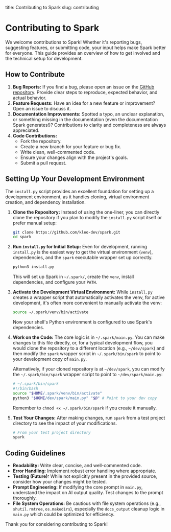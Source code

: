title: Contributing to Spark
slug: contributing

# Contributing to Spark

We welcome contributions to Spark! Whether it's reporting bugs, suggesting features, or submitting code, your input helps make Spark better for everyone. This guide provides an overview of how to get involved and the technical setup for development.

## How to Contribute

1.  **Bug Reports:** If you find a bug, please open an issue on the [GitHub repository](https://github.com/kleo-dev/spark/issues). Provide clear steps to reproduce, expected behavior, and actual behavior.
2.  **Feature Requests:** Have an idea for a new feature or improvement? Open an issue to discuss it.
3.  **Documentation Improvements:** Spotted a typo, an unclear explanation, or something missing in the documentation (even the documentation Spark generates!)? Contributions to clarity and completeness are always appreciated.
4.  **Code Contributions:**
    *   Fork the repository.
    *   Create a new branch for your feature or bug fix.
    *   Write clean, well-commented code.
    *   Ensure your changes align with the project's goals.
    *   Submit a pull request.

## Setting Up Your Development Environment

The `install.py` script provides an excellent foundation for setting up a development environment, as it handles cloning, virtual environment creation, and dependency installation.

1.  **Clone the Repository:**
    Instead of using the one-liner, you can directly clone the repository if you plan to modify the `install.py` script itself or prefer manual setup:

    ```bash
    git clone https://github.com/kleo-dev/spark.git
    cd spark
    ```

2.  **Run `install.py` for Initial Setup:**
    Even for development, running `install.py` is the easiest way to get the virtual environment (`venv`), dependencies, and the `spark` executable wrapper set up correctly.

    ```bash
    python3 install.py
    ```
    This will set up Spark in `~/.spark/`, create the `venv`, install dependencies, and configure your `PATH`.

3.  **Activate the Development Virtual Environment:**
    While `install.py` creates a wrapper script that automatically activates the venv, for active development, it's often more convenient to manually activate the venv:

    ```bash
    source ~/.spark/venv/bin/activate
    ```
    Now your shell's Python environment is configured to use Spark's dependencies.

4.  **Work on the Code:**
    The core logic is in `~/.spark/main.py`. You can make changes to this file directly, or, for a typical development flow, you would clone the repository to a different location (e.g., `~/dev/spark`) and then modify the `spark` wrapper script in `~/.spark/bin/spark` to point to your development copy of `main.py`.

    Alternatively, if your cloned repository is at `~/dev/spark`, you can modify the `~/.spark/bin/spark` wrapper script to point to `~/dev/spark/main.py`:

    ```bash
    # ~/.spark/bin/spark
    #!/bin/bash
    source "$HOME/.spark/venv/bin/activate"
    python3 "$HOME/dev/spark/main.py" "$@" # Point to your dev copy
    ```
    Remember to `chmod +x ~/.spark/bin/spark` if you create it manually.

5.  **Test Your Changes:**
    After making changes, run `spark` from a test project directory to see the impact of your modifications.

    ```bash
    # From your test project directory
    spark
    ```

## Coding Guidelines

*   **Readability:** Write clear, concise, and well-commented code.
*   **Error Handling:** Implement robust error handling where appropriate.
*   **Testing (Future):** While not explicitly present in the provided source, consider how your changes might be tested.
*   **Prompt Engineering:** If modifying the core prompt in `main.py`, understand the impact on AI output quality. Test changes to the prompt thoroughly.
*   **File System Operations:** Be cautious with file system operations (e.g., `shutil.rmtree`, `os.makedirs`), especially the `docs_output` cleanup logic in `main.py` which could be optimized for efficiency.

Thank you for considering contributing to Spark!
